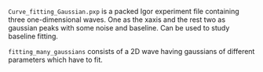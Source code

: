 

`Curve_fitting_Gaussian.pxp`  is a packed Igor experiment file containing three one-dimensional waves. One as the xaxis and the rest two as gaussian peaks with some noise and baseline. Can be used to study baseline fitting.



`fitting_many_gaussians` consists of a 2D wave having gaussians of different parameters which have to fit. 
